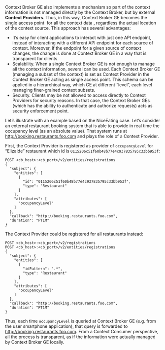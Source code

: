 Context Broker GE also implements a mechanism so part of the context
information is not managed directly by the Context Broker, but by
external **Context Providers**. Thus, in this way, Context Broker GE
becomes the single access point  for all the context data , regardless
the actual location of the context source. This approach has several
advantages:

-   It’s easy for client applications to interact with just one API
    endpoint, instead of interacting with a different API endpoint for
    each source of context. Moreover, if the endpoint for a given source
    of context changes, the change is done at Context Broker GE in a way
    that is transparent for clients.
-   Scalability. When a single Context Broker GE is not enough to manage
    all the context information, several can be used. Each Context
    Broker GE (managing a subset of the context) is set as Context
    Provider in the Context Broker GE acting as single access point.
    This schema can be applied in a hierarchical way, which GE at
    different “level”, each level managing finer-grained context
    subsets.
-   Security. Clients may be not allowed to access directly to Context
    Providers for security reasons. In that case, the Context Broker GEs
    (which has the ability to authenticate and authorize requests) acts
    as security enforcement point.

Let’s illustrate with an example based on the NiceEating case. Let’s
consider an external restaurant booking system that is able to provide
in real time the occupancy level (as an absolute value). That system runs at
http://booking.restaurants.foo.com and plays the role of a Context
Provider.

First, the Context Provider is registered as provider of `occupancyLevel` for “Elizalde” restaurant which id is `0115206c51f60b48b77e4c937835795c33bb953f`:

    POST <cb_host>:<cb_port>/v2/entities/registrations    
    {
      "subject": {
        "entities": [
          {
            "id": "0115206c51f60b48b77e4c937835795c33bb953f",
            "type": "Restaurant"
          }
        ],
        "attributes": [
          "occupancyLevel"
        ]
      },
      "callback": "http://booking.restaurants.foo.com",
      "duration": "PT1M"
    }


The Context Provider could be registered for all restaurants instead:

    POST <cb_host>:<cb_port>/v2/registrations
    POST <cb_host>:<cb_port>/v2/entities/registrations    
    {
      "subject": {
        "entities": [
          {
            "idPattern": ".*",
            "type": "Restaurant"
          }
        ],
        "attributes": [
          "occupancyLevel"
        ]
      },
      "callback": "http://booking.restaurants.foo.com",
      "duration": "PT1M"
    }

Thus, each time  `occupancyLevel` is queried at Context
Broker GE (e.g. from the user smartphone application), that query is
forwarded to http://booking.restaurants.foo.com. From a Context Consumer
perspective, all the process is transparent, as if the information were
actually managed by Context Broker GE locally.

 
